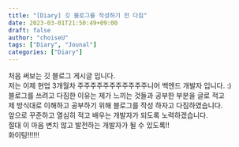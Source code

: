 ```yaml
---
title: "[Diary] 깃 블로그를 작성하기 전 다짐"
date: 2023-03-01T21:50:49+09:00
draft: false
author: "choiseU"
tags: ["Diary", "Jounal"]
categories: ["Diary"]
---
```


처음 써보는 깃 블로그 게시글 입니다.  
저는 이제 현업 3개월차 주주주주주주주주주주주니어 백엔드 개발자 입니다. :)  
블로그를 쓰려고 다짐한 이유는 제가 느끼는 것들과 공부한 부분을 글로 적고  
제 방식대로 이해하고 공부하기 위해 블로그를 작성 하자고 다짐하였습니다.  
앞으로 꾸준하고 열심히 적고 배우는 개발자가 되도록 노력하겠습니다.  
절대 이 마음 변치 않고 발전하는 개발자가 될 수 있도록!!  
화이팅!!!!!!
